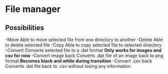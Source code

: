# File manager

## Possibilities

-Move
Able to move selected file from one directory to another
-Delete
Able to delete selected file
-Copy
Able to copy selected file to selected directory
-Convert
Converts selected file to a .dat format __Only works for images and csv for now__
-Convert image back
Converts .dat file of an image back to png format __Becomes black and white during transition__
-Convert .csv back
Converts .dat file back to .csv without losing any information
